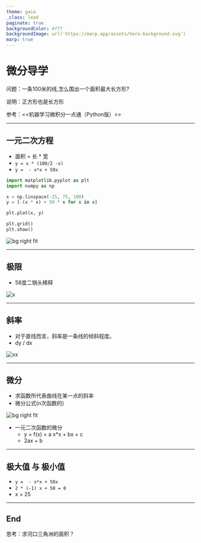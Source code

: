 ```yaml
---
theme: gaia
_class: lead
paginate: true
backgroundColor: #fff
backgroundImage: url('https://marp.app/assets/hero-background.svg')
marp: true
---
```




# 微分导学

问题：一条100米的线,怎么围出一个面积最大长方形?

说明：正方形也是长方形

参考：&lt;&lt;机器学习微积分一点通（Python版）&gt;&gt;

---

## 一元二次方程

- 面积 = 长 * 宽
- `y = x * (100/2 -x)`
- `y =  - x*x + 50x`

```python
import matplotlib.pyplot as plt
import numpy as np

x = np.linspace(-25, 75, 100)
y = [-(x * x) + 50 * x for x in x]

plt.plot(x, y)

plt.grid()
plt.show()
```

![bg right fit](1685675295835.png)

---

## 极限

- 58度二锅头稀释

![x](036d6fe31f15bb954c5215d2f5c49b9d74816d.webp)

---

## 斜率

- 对于直线而言，斜率是一条线的倾斜程度。
- dy / dx

![xx](a2d514b76e245b9b12188096b829b9ac012620.webp)

---

## 微分

- 求函数所代表曲线在某一点的斜率
- 微分公式(n次函数的)

![bg right fit](Figure-P35_30652.jpg)

- 一元二次函数的微分
  - y = f(x) = a x*x + bx + c
  - 2ax + b

---

## 极大值 与 极小值

- `y =  - x*x + 50x`
- `2 * (-1) x + 50 = 0`
- x = 25

---

## End

思考：求河口三角洲的面积？
